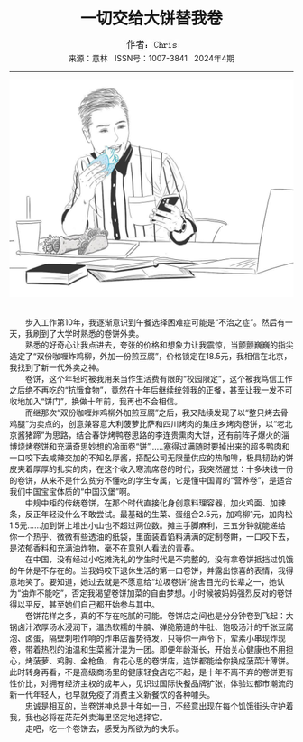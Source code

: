 # <center>一切交给大饼替我卷</center> 

<div align=center><img src="https://raw.githubusercontent.com/leaguecn/magazines/main/img_authors/%25d7%25f7%25d5%25df%25a3%25baChris.jpg"></div> 

<center>来源：意林   ISSN号：1007-3841   2024年4期</center> 


* * *


![](https://raw.githubusercontent.com/leaguecn/magazines/main/img/yili20240411-1-l.jpg)

  
<br>　　步入工作第10年，我逐渐意识到午餐选择困难症可能是“不治之症”。然后有一天，我刷到了大学时熟悉的卷饼外卖。  
　　熟悉的好奇心让我点进去，夸张的价格和想象力让我震惊，当颤颤巍巍的指尖选定了“双份咖喱炸鸡柳，外加一份煎豆腐”，价格锁定在18.5元，我相信在北京，我找到了新一代外卖之神。  
　　卷饼，这个年轻时被我用来当作生活费有限的“校园限定”，这个被我笃信工作之后绝不再吃的“抗饿食物”，竟然在十年后继续统领我的正餐，甚至让我一发不可收地加入“饼门”，换做十年前，我再也不会相信。  
　　而继那次“双份咖喱炸鸡柳外加煎豆腐”之后，我又陆续发现了以“整只烤去骨鸡腿”为卖点的，创意兼容意大利菠萝比萨和四川烤肉的集庄乡烤肉卷饼，以“老北京酱猪蹄”为思路，结合春饼烤鸭卷思路的李连贵熏肉大饼，还有前阵子爆火的淄博烧烤卷饼和充满奇思妙想的冷面卷“饼”……塞得过满随时要掉出来的超多鸭肉和一口咬下去咸辣交加的不知名厚酱，搭配公司无限量供应的热咖啡，极具韧劲的饼皮夹着厚厚的扎实的肉，在这个收入寒流席卷的时代，我突然醒觉：十多块钱一份的卷饼，从来不是什么贫穷不懂吃的学生专属，它是懂中国胃的“营养卷”，是适合我们中国宝宝体质的“中国汉堡”啊。  
　　中规中矩的传统卷饼，在那个时代直接化身创意料理容器，加火鸡面、加辣条，反正年轻没什么不敢尝试。最基础的生菜、蛋组合2.5元，加鸡柳1元，加肉松1.5元……加到饼上堆出小山也不超过两位数。摊主手脚麻利，三五分钟就能递给你一个热乎、微微有些透油的纸袋，里面装着馅料满满的定制卷餅，一口咬下去，是浓郁香料和充满油炸物，毫不在意别人看法的青春。  
　　在中国，没有经过小吃摊洗礼的学生时代是不完整的，没有拿卷饼抵挡过饥饿的午休是不存在的。当我妈咬下退休生活的第一口卷饼，并露出惊喜的表情，我得意地笑了。要知道，她过去就是不愿意给“垃圾卷饼”施舍目光的长辈之一，她认为“油炸不能吃”，否定我渴望卷饼加菜的自由梦想。小时候被妈妈强烈反对的卷饼得以平反，甚至她们自己都开始参与其中。  
　　卷饼花样之多，真的不存在吃腻的可能。卷饼店之间也是分分钟卷到飞起：大锅卤汁浓厚汤水浸润下，温热软糯的牛腩、弹脆筋道的牛肚、饱吸汤汁的千张豆腐泡、卤蛋，隔壁刺啦作响的炸串店蓄势待发，只等你一声令下，荤素小串现炸现卷，带着热烈的油温和生菜酱汁混为一团。即便年龄渐长，开始关心健康也不用担心，烤菠萝、鸡胸、金枪鱼，肯花心思的卷饼店，连饼都能给你换成菠菜汁薄饼。此时转身再看，不是高级商场里的健康轻食店吃不起，是十年不离不弃的卷饼更有性价比，对拥有经济主权的成年人，见识过国际快餐品牌扩张，体验过都市潮流的新一代年轻人，也早就免疫了消费主义新餐饮的各种噱头。  
　　忠诚是相互的，当卷饼神总是十年如一日，不经意出现在每个饥饿街头守护着我，我也必将在茫茫外卖海里坚定地选择它。  
　　走吧，吃一个卷饼去，感受为所欲为的快乐。